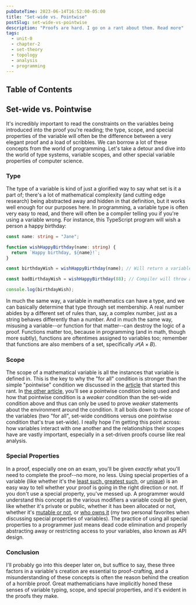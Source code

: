 ```yaml
---
pubDateTime: 2023-06-14T16:52:00-05:00
title: "Set-wide vs. Pointwise"
postSlug: set-wide-vs-pointwise
description: "Proofs are hard. I go on a rant about them. Read more"
tags:
  - unit-0
  - chapter-2
  - set-theory
  - topology
  - analysis
  - programming
---
```


## Table of Contents

## Set-wide vs. Pointwise

It's incredibly important to read the constraints on the variables being introduced into the proof you're reading; the type, scope, and special properties of the variable will often be the difference between a very elegant proof and a load of scribbles. We can borrow a lot of these concepts from the world of programming. Let's take a detour and dive into the world of type systems, variable scopes, and other special variable properties of computer science.

### Type

The type of a variable is kind of just a glorified way to say what set is it a part of; there's a lot of mathematical complexity (and cutting edge research) being abstracted away and hidden in that definition, but it works well enough for our purposes here. In programming, a variable type is often very easy to read, and there will often be a compiler telling you if you're using a variable wrong. For instance, this TypeScript program will wish a person a happy birthday:

```ts
const name: string = "Jane";

function wishHappyBirthday(name: string) {
  return `Happy birthday, ${name}!`;
}

const birthdayWish = wishHappyBirthday(name); // Will return a variable of type string

const badBirthdayWish = wishHappyBirthday(88); // Compiler will throw an error because the function doesn't accept numbers

console.log(birthdayWish);
```

In much the same way, a variable in mathematics can have a type, and we can basically determine that type through set membership. A real number abides by a different set of rules than, say, a complex number, just as a string behaves differently than a number. And in much the same way, misusing a variable--or function for that matter--can destroy the logic of a proof. Functions matter too, because in programming (and in math, though more subtly), functions are oftentimes assigned to variables too; remember that functions are also members of a set, specifically $\mathcal{P}(A \times B)$.

### Scope

The scope of a mathematical variable is all the instances that variable is defined in. This is the key to why the "for all" condition is stronger than the simple "pointwise" condition we discussed in the [article](./completeness-applications#set-theoretic) that started this rant. In [the other article](./completeness-applications#scopes-in-action), you'll see a pointwise condition being used and how that pointwise condition is a _weaker_ condition than the set-wide condition above and thus can only be used to prove _weaker_ statements about the environment around the condition. It all boils down to the _scope_ of the variables (two "for all", set-wide conditions versus one pointwise condition that's true set-wide). I really hope I'm getting this point across: how variables interact with one another and the relationships their scopes have are vastly important, especially in a set-driven proofs course like real analysis.

### Special Properties

In a proof, especially one on an exam, you'll be given _exactly_ what you'll need to complete the proof--no more, no less. Using special properties of a variable (like whether it's the [least such, greatest such](./start-here#least-such-and-greatest-such-elements), or [unique](./start-here#unique-or-only-such-elements)) is an easy way to tell whether your proof is going in the right direction or not. If you don't use a special property, you've messed up. A programmer would understand this concept as the various modifiers a variable could be given, like whether it's private or public, whether it has been allocated or not, whether it's [mutable or not](https://doc.rust-lang.org/book/ch04-02-references-and-borrowing.html#mutable-references), or [who owns it](https://doc.rust-lang.org/book/ch04-00-understanding-ownership.html) (my two personal favorites when discussing special properties of variables). The practice of using all special properties to a programmer just means dead code elimination and properly abstracting away or restricting access to your variables, also known as API design.

### Conclusion

I'll probably go into this deeper later on, but suffice to say, these three factors in a variable's creation are essential to proof-crafting, and a misunderstanding of these concepts is often the reason behind the creation of a horrible proof. Great mathematicians have implicitly honed these senses of variable typing, scope, and special properties, and it's evident in the proofs they make.
